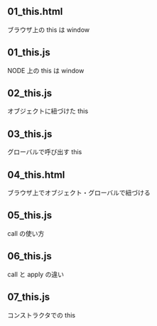 ## 01_this.html

ブラウザ上の this は window

## 01_this.js

NODE 上の this は window

## 02_this.js

オブジェクトに紐づけた this

## 03_this.js

グローバルで呼び出す this

## 04_this.html

ブラウザ上でオブジェクト・グローバルで紐づける

## 05_this.js

call の使い方

## 06_this.js

call と apply の違い

## 07_this.js

コンストラクタでの this
